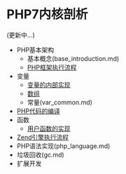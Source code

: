# PHP7内核剖析

(更新中...)

* PHP基本架构
   * 基本概念(base_introduction.md)
   * [PHP框架执行流程](base_process.md)
* 变量
   * [变量的内部实现](zval.md)
   * [数组](zend_ht.md)
   * 常量(var_common.md)
* [PHP代码的编译](zend_compile.md)
* 函数
   * [用户函数的实现](yong_hu_han_shu_de_shi_xian.md)
* [Zend引擎执行流程](zend_executor.md)
* PHP语法实现(php_language.md)
* 垃圾回收(gc.md)
* 扩展开发

